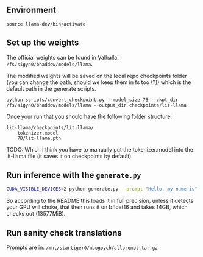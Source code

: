 ## Environment

`source llama-dev/bin/activate`

## Set up the weights

The official weights can be found in Valhalla: `/fs/sigyn0/bhaddow/models/llama`.

The modified weights will be saved on the local repo checkpoints folder (you can change the path, should we keep them in fs too (?)) which is the default path in the generate scripts.

`python scripts/convert_checkpoint.py --model_size 7B --ckpt_dir /fs/sigyn0/bhaddow/models/llama --output_dir checkpoints/lit-llama`

Once your run that you should have the following folder structure:

```
lit-llama/checkpoints/lit-llama/
    tokenizer.model
    7B/lit-llama.pth
```

TODO: Which I think you have to manually put the tokenizer.model into the lit-llama file (it saves it on checkpoints by default)

## Run inference with the `generate.py`

```bash
CUDA_VISIBLE_DEVICES=2 python generate.py --prompt "Hello, my name is"
```

So according to the README this loads it in full precision, unless it detects your GPU will choke, that then runs it on bfloat16 and takes 14GB, which checks out (13577MiB).

## Run sanity check translations

Prompts are in: `/mnt/startiger0/nbogoych/allprompt.tar.gz`
